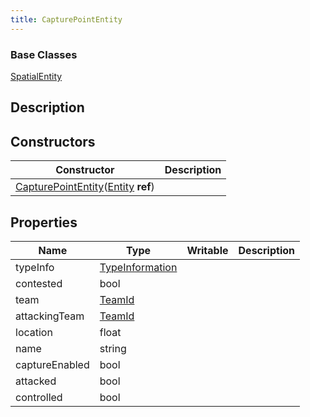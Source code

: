 ```yaml
---
title: CapturePointEntity
---
```

### Base Classes

[SpatialEntity](/vext/ref/shared/class/spatialentity)

## Description

## Constructors

| Constructor                                                                                                  | Description |
| ------------------------------------------------------------------------------------------------------------ | ----------- |
| [CapturePointEntity](/vext/ref/cls/clt/capturepointentity)([Entity](/vext/ref/shared/class/entity) **ref**) |             |

## Properties

| Name           | Type                                                    | Writable | Description |
| -------------- | ------------------------------------------------------- | -------- | ----------- |
| typeInfo       | [TypeInformation](/vext/ref/shared/class/typeinformation) |          |             |
| contested      | bool                                                    |          |             |
| team           | [TeamId](/vext/ref/fb/teamid)                    |          |             |
| attackingTeam  | [TeamId](/vext/ref/fb/teamid)                    |          |             |
| location       | float                                                   |          |             |
| name           | string                                                  |          |             |
| captureEnabled | bool                                                    |          |             |
| attacked       | bool                                                    |          |             |
| controlled     | bool                                                    |          |             |
